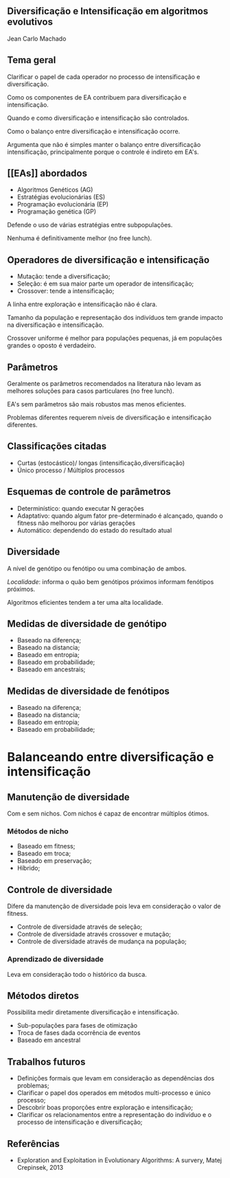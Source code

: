 Diversificação e Intensificação em algoritmos evolutivos
--------------------------------------------------------

Jean Carlo Machado

Tema geral
----------

Clarificar o papel de cada operador no processo de
intensificação e diversificação.

Como os componentes de EA contribuem para diversificação e
intensificação.

Quando e como diversificação e intensificação são controlados.

Como o balanço entre diversificação e intensificação ocorre.

Argumenta que não é simples manter o balanço entre diversificação
intensificação, principalmente porque o controle é indireto em EA's.

[[EAs]] abordados
-------------

- Algoritmos Genéticos (AG)
- Estratégias evolucionárias (ES)
- Programação evolucionária (EP)
- Programação genética (GP)

Defende o uso de várias estratégias entre subpopulações.

Nenhuma é definitivamente melhor (no free lunch).

Operadores de diversificação e intensificação
---------------------------------------------

- Mutação: tende a  diversificação;
- Seleção: é em sua maior parte um operador de intensificação;
- Crossover: tende a intensificação;

A linha entre exploração e intensificação não é clara.

Tamanho da população e representação dos indivíduos tem grande
impacto na diversificação e intensificação.

Crossover uniforme é melhor para populações pequenas, já em
populações grandes o oposto é verdadeiro.

Parâmetros
----------

Geralmente os parâmetros recomendados na literatura não levam as
melhores soluções para casos particulares (no free lunch).

EA's sem parâmetros são mais robustos mas menos eficientes.

Problemas diferentes requerem níveis de diversificação e
intensificação diferentes.

Classificações citadas
----------------------

- Curtas (estocástico)/ longas (intensificação,diversificação)
- Único processo / Múltiplos processos

Esquemas de controle de parâmetros
----------------------------------

- Determinístico: quando executar N gerações
- Adaptativo: quando algum fator pre-determinado é alcançado, quando o fitness não melhorou por várias gerações
- Automático: dependendo do estado do resultado atual

Diversidade
-----------

A nível de genótipo ou fenótipo ou uma combinação de ambos.

*Localidade*: informa o quão bem genótipos próximos informam
fenótipos próximos.

Algoritmos eficientes tendem a ter uma alta localidade.


Medidas de diversidade de genótipo
----------------------------------

- Baseado na diferença;
- Baseado na distancia;
- Baseado em entropia;
- Baseado em probabilidade;
- Baseado em ancestrais;

Medidas de diversidade de fenótipos
-----------------------------------

- Baseado na diferença;
- Baseado na distancia;
- Baseado em entropia;
- Baseado em probabilidade;

Balanceando entre diversificação e intensificação
=================================================

Manutenção de diversidade
-------------------------

Com e sem nichos. Com nichos é capaz de encontrar múltiplos
ótimos.

###  Métodos de nicho

- Baseado em fitness;
- Baseado em troca;
- Baseado em preservação;
- Híbrido;

Controle de diversidade
-----------------------

Difere da manutenção de diversidade pois leva em consideração o valor de fitness.

- Controle de diversidade através de seleção;
- Controle de diversidade através crossover e mutação;
- Controle de diversidade através de mudança na população;

### Aprendizado de diversidade

Leva em consideração todo o histórico da busca.


Métodos diretos
----------------

Possibilita  medir diretamente diversificação e
intensificação.

- Sub-populações para fases de otimização
- Troca de fases dada ocorrência de eventos
- Baseado em ancestral


Trabalhos futuros
-----------------

- Definições formais que levam em consideração as dependências dos
problemas;
- Clarificar o papel dos operados em métodos multi-processo e único
processo;
- Descobrir boas proporções entre exploração e intensificação;
- Clarificar os relacionamentos entre a representação do indivíduo
  e o processo de  intensificação e diversificação;

Referências
-----------

- Exploration and Exploitation in Evolutionary Algorithms: A survery, Matej Crepinsek, 2013
